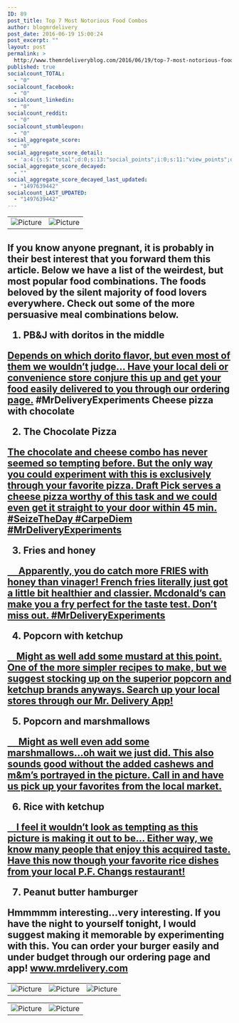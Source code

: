 ```yaml
---
ID: 89
post_title: Top 7 Most Notorious Food Combos
author: blogmrdelivery
post_date: 2016-06-19 15:00:24
post_excerpt: ""
layout: post
permalink: >
  http://www.themrdeliveryblog.com/2016/06/19/top-7-most-notorious-food-combos/
published: true
socialcount_TOTAL:
  - "0"
socialcount_facebook:
  - "0"
socialcount_linkedin:
  - "0"
socialcount_reddit:
  - "0"
socialcount_stumbleupon:
  - "0"
social_aggregate_score:
  - "0"
social_aggregate_score_detail:
  - 'a:4:{s:5:"total";d:0;s:13:"social_points";i:0;s:11:"view_points";d:0;s:14:"comment_points";i:0;}'
social_aggregate_score_decayed:
  - ""
social_aggregate_score_decayed_last_updated:
  - "1497639442"
socialcount_LAST_UPDATED:
  - "1497639442"
---
```

<div>
<div class="wsite-multicol">
<div class="wsite-multicol-table-wrap">
<table class="wsite-multicol-table">
<tbody class="wsite-multicol-tbody">
<tr class="wsite-multicol-tr">
<td class="wsite-multicol-col">
<div>
<div class="wsite-image wsite-image-border-none "><a><img src="http://blog.mrdelivery.com/uploads/1/4/7/7/14773916/9310116.jpg?352" alt="Picture" /></a>
<div></div>
</div>
</div></td>
<td class="wsite-multicol-col">
<div>
<div class="wsite-image wsite-image-border-none "><a><img src="http://blog.mrdelivery.com/uploads/1/4/7/7/14773916/766172030.JPG" alt="Picture" /></a>
<div></div>
</div>
</div></td>
</tr>
</tbody>
</table>
</div>
</div>
</div>
<h2 class="wsite-content-title">If you know anyone pregnant, it is probably in their best interest that you forward them this article. Below we have a list of the weirdest, but most popular food combinations. The foods beloved by the silent majority of food lovers everywhere. Check out some of the more persuasive meal combinations below.




1. PB&amp;J with doritos in the middle

<a href="http://blog.mrdelivery.com/carpe-delivery-tweatmrdelivery/previous/www.mrdelivery.com">Depends on which dorito flavor, but even most of them we wouldn’t judge… Have your local deli or convenience store conjure this up and get your food easily delivered to you through our ordering page.</a> #MrDeliveryExperiments
Cheese pizza with chocolate


2. The Chocolate Pizza

<a href="https://www.mrdelivery.com/order/restaurant/draft-pick-menu/307" target="_blank">The chocolate and cheese combo has never seemed so tempting before. But the only way you could experiment with this is exclusively through your favorite pizza. Draft Pick serves a cheese pizza worthy of this task and we could even get it straight to your door within 45 min. #SeizeTheDay #CarpeDiem #MrDeliveryExperiments</a>


3. Fries and honey

<a href="https://www.mrdelivery.com/order/restaurant/mcdonalds-menu/695" target="_blank">     Apparently, you do catch more FRIES with honey than vinager! French fries literally just got a little bit healthier and classier. Mcdonald’s can make you a fry perfect for the taste test. Don’t miss out. #MrDeliveryExperiments</a>



4. Popcorn with ketchup

<a href="https://www.mrdelivery.com/mr-delivery-app" target="_blank">    Might as well add some mustard at this point. One of the more simpler recipes to make, but we suggest stocking up on the superior popcorn and ketchup brands anyways. Search up your local stores through our Mr. Delivery App! </a>



5. Popcorn and marshmallows

<a href="https://www.google.com/search?q=mr+delivery+phone+number&amp;rlz=1CALEAE_enUS673US673&amp;oq=mr+delivery+phone+number&amp;aqs=chrome.0.69i59.4640j0j4&amp;sourceid=chrome&amp;es_sm=0&amp;ie=UTF-8" target="_blank">     Might as well even add some marshmallows...oh wait we just did. This also sounds good without the added cashews and m&amp;m’s portrayed in the picture. Call in and have us pick up your favorites from the local market. </a>



6. Rice with ketchup

<a href="https://www.mrdelivery.com/order/restaurant/pf-changs-menu/879" target="_blank">    I feel it wouldn’t look as tempting as this picture is making it out to be… Either way, we know many people that enjoy this acquired taste. Have this now though your favorite rice dishes from your local P.F. Changs restaurant! </a>



7. Peanut butter hamburger

Hmmmmm interesting...very interesting. If you have the night to yourself tonight, I would suggest making it memorable by experimenting with this. You can order your burger easily and under budget through our ordering page and app! <a href="http://www.mrdelivery.com/">www.mrdelivery.com</a></h2>
<div>
<div class="wsite-multicol">
<div class="wsite-multicol-table-wrap">
<table class="wsite-multicol-table">
<tbody class="wsite-multicol-tbody">
<tr class="wsite-multicol-tr">
<td class="wsite-multicol-col">
<div>
<div class="wsite-image wsite-image-border-none "><a><img src="http://blog.mrdelivery.com/uploads/1/4/7/7/14773916/146556250.jpg" alt="Picture" /></a>
<div></div>
</div>
</div></td>
<td class="wsite-multicol-col">
<div>
<div class="wsite-image wsite-image-border-none "><a><img src="http://blog.mrdelivery.com/uploads/1/4/7/7/14773916/932394352.jpg" alt="Picture" /></a>
<div></div>
</div>
</div></td>
<td class="wsite-multicol-col">
<div>
<div class="wsite-image wsite-image-border-none "><a><img src="http://blog.mrdelivery.com/uploads/1/4/7/7/14773916/2211679_orig.jpg" alt="Picture" /></a>
<div></div>
</div>
</div></td>
</tr>
</tbody>
</table>
</div>
</div>
</div>
<div>
<div class="wsite-multicol">
<div class="wsite-multicol-table-wrap">
<table class="wsite-multicol-table">
<tbody class="wsite-multicol-tbody">
<tr class="wsite-multicol-tr">
<td class="wsite-multicol-col">
<div>
<div class="wsite-image wsite-image-border-none "><a><img src="http://blog.mrdelivery.com/uploads/1/4/7/7/14773916/368298844.jpg?352" alt="Picture" /></a>
<div></div>
</div>
</div></td>
<td class="wsite-multicol-col">
<div>
<div class="wsite-image wsite-image-border-none "><a><img src="http://blog.mrdelivery.com/uploads/1/4/7/7/14773916/142932015.jpg" alt="Picture" /></a></div>
</div></td>
</tr>
</tbody>
</table>
</div>
</div>
</div>